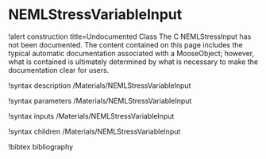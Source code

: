<!-- MOOSE Documentation Stub: Remove this when content is added. -->

# NEMLStressVariableInput

!alert construction title=Undocumented Class
The C NEMLStressInput has not been documented. The content contained on this page includes the
typical automatic documentation associated with a MooseObject; however, what is contained is
ultimately determined by what is necessary to make the documentation clear for users.

!syntax description /Materials/NEMLStressVariableInput

!syntax parameters /Materials/NEMLStressVariableInput

!syntax inputs /Materials/NEMLStressVariableInput

!syntax children /Materials/NEMLStressVariableInput

!bibtex bibliography
